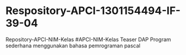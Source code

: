 # Respository-APCI-1301154494-IF-39-04
Repository-APCI-NIM-Kelas
#APCI-NIM-Kelas
Teaser DAP
Program sederhana menggunakan bahasa pemrograman pascal
